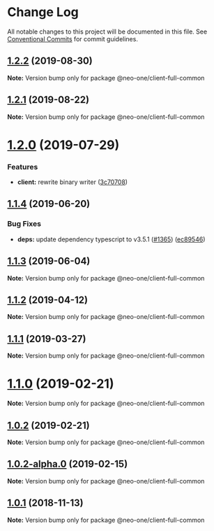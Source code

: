 # Change Log

All notable changes to this project will be documented in this file.
See [Conventional Commits](https://conventionalcommits.org) for commit guidelines.

## [1.2.2](https://github.com/neo-one-suite/neo-one/compare/@neo-one/client-full-common@1.2.1...@neo-one/client-full-common@1.2.2) (2019-08-30)

**Note:** Version bump only for package @neo-one/client-full-common





## [1.2.1](https://github.com/neo-one-suite/neo-one/compare/@neo-one/client-full-common@1.2.0...@neo-one/client-full-common@1.2.1) (2019-08-22)

**Note:** Version bump only for package @neo-one/client-full-common





# [1.2.0](https://github.com/neo-one-suite/neo-one/compare/@neo-one/client-full-common@1.1.4...@neo-one/client-full-common@1.2.0) (2019-07-29)


### Features

* **client:** rewrite binary writer ([3c70708](https://github.com/neo-one-suite/neo-one/commit/3c70708))





## [1.1.4](https://github.com/neo-one-suite/neo-one/compare/@neo-one/client-full-common@1.1.3...@neo-one/client-full-common@1.1.4) (2019-06-20)


### Bug Fixes

* **deps:** update dependency typescript to v3.5.1 ([#1365](https://github.com/neo-one-suite/neo-one/issues/1365)) ([ec89546](https://github.com/neo-one-suite/neo-one/commit/ec89546))





## [1.1.3](https://github.com/neo-one-suite/neo-one/compare/@neo-one/client-full-common@1.1.2...@neo-one/client-full-common@1.1.3) (2019-06-04)

**Note:** Version bump only for package @neo-one/client-full-common





## [1.1.2](https://github.com/neo-one-suite/neo-one/compare/@neo-one/client-full-common@1.1.1...@neo-one/client-full-common@1.1.2) (2019-04-12)

**Note:** Version bump only for package @neo-one/client-full-common





## [1.1.1](https://github.com/neo-one-suite/neo-one/compare/@neo-one/client-full-common@1.1.0...@neo-one/client-full-common@1.1.1) (2019-03-27)

**Note:** Version bump only for package @neo-one/client-full-common





# [1.1.0](https://github.com/neo-one-suite/neo-one/compare/@neo-one/client-full-common@1.0.2...@neo-one/client-full-common@1.1.0) (2019-02-21)

**Note:** Version bump only for package @neo-one/client-full-common





## [1.0.2](https://github.com/neo-one-suite/neo-one/compare/@neo-one/client-full-common@1.0.2-alpha.0...@neo-one/client-full-common@1.0.2) (2019-02-21)

**Note:** Version bump only for package @neo-one/client-full-common





## [1.0.2-alpha.0](https://github.com/neo-one-suite/neo-one/compare/@neo-one/client-full-common@1.0.1...@neo-one/client-full-common@1.0.2-alpha.0) (2019-02-15)

**Note:** Version bump only for package @neo-one/client-full-common





## [1.0.1](https://github.com/neo-one-suite/neo-one/compare/@neo-one/client-full-common@1.0.0...@neo-one/client-full-common@1.0.1) (2018-11-13)

**Note:** Version bump only for package @neo-one/client-full-common
